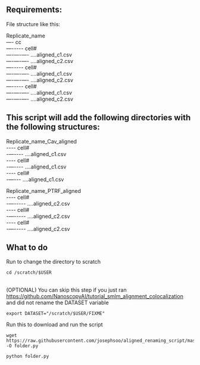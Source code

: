 ## Requirements:
File structure like this:

Replicate_name\
—- cc\
—----- cell#\
—-—-—- ….aligned_c1.csv\
—-—-—- ….aligned_c2.csv\
—----- cell#\
—-—-—- ….aligned_c1.csv\
—-—-—- ….aligned_c2.csv\
—----- cell#\
—-—-—- ….aligned_c1.csv\
—-—-—- ….aligned_c2.csv

## This script will add the following directories with the following structures:

Replicate_name_Cav_aligned\
---- cell#\
-—---- ….aligned_c1.csv\
---- cell#\
-—---- ….aligned_c1.csv\
---- cell#\
-—--- ….aligned_c1.csv

Replicate_name_PTRF_aligned\
---- cell#\
-—----- ….aligned_c2.csv\
---- cell#\
-—----- ….aligned_c2.csv\
---- cell#\
-—----- ….aligned_c2.csv

## What to do
Run to change the directory to scratch
```{bash}
cd /scratch/$USER
```

\
(OPTIONAL) You can skip this step if you just ran https://github.com/NanoscopyAI/tutorial_smlm_alignment_colocalization and did not rename the DATASET variable 
```{bash}
export DATASET="/scratch/$USER/FIXME"
```

Run this to download and run the script

```{bash}
wget https://raw.githubusercontent.com/josephsoo/aligned_renaming_script/master/folder.py -O folder.py

python folder.py
```
